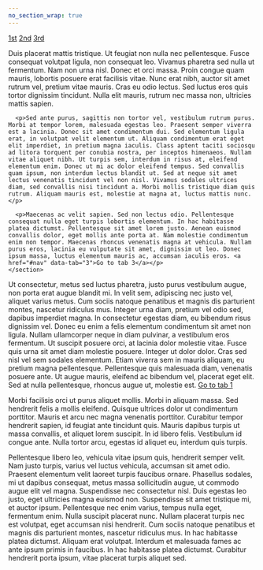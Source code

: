 ```yaml
---
no_section_wrap: true
---
```

<div id="nav" class="tabbed-nav" data-tabbed>
  <div class="full-width">
    <nav>
      <a href="#nav">1st</a>
      <a href="#nav" data-current>2nd</a>
      <a href="#nav">3rd</a>
    </nav>
  </div>
  <div id="tab1" class="tab">
    <section>
      <p>Duis placerat mattis tristique. Ut feugiat non nulla nec pellentesque. Fusce consequat volutpat ligula, non consequat leo. Vivamus pharetra sed nulla ut fermentum. Nam non urna nisl. Donec et orci massa. Proin congue quam mauris, lobortis posuere erat facilisis vitae. Nunc erat nibh, auctor sit amet rutrum vel, pretium vitae mauris. Cras eu odio lectus. Sed luctus eros quis tortor dignissim tincidunt. Nulla elit mauris, rutrum nec massa non, ultricies mattis sapien.</p>

      <p>Sed ante purus, sagittis non tortor vel, vestibulum rutrum purus. Morbi at tempor lorem, malesuada egestas leo. Praesent semper viverra est a lacinia. Donec sit amet condimentum dui. Sed elementum ligula erat, in volutpat velit elementum ut. Aliquam condimentum erat eget elit imperdiet, in pretium magna iaculis. Class aptent taciti sociosqu ad litora torquent per conubia nostra, per inceptos himenaeos. Nullam vitae aliquet nibh. Ut turpis sem, interdum in risus at, eleifend elementum enim. Donec ut mi ac dolor eleifend tempus. Sed convallis quam ipsum, non interdum lectus blandit ut. Sed at neque sit amet lectus venenatis tincidunt vel non nisl. Vivamus sodales ultrices diam, sed convallis nisi tincidunt a. Morbi mollis tristique diam quis rutrum. Aliquam mauris est, molestie at magna at, luctus mattis nunc.</p>

      <p>Maecenas ac velit sapien. Sed non lectus odio. Pellentesque consequat nulla eget turpis lobortis elementum. In hac habitasse platea dictumst. Pellentesque sit amet lorem justo. Aenean euismod convallis dolor, eget mollis ante porta at. Nam molestie condimentum enim non tempor. Maecenas rhoncus venenatis magna at vehicula. Nullam purus eros, lacinia eu vulputate sit amet, dignissim ut leo. Donec ipsum massa, luctus elementum mauris ac, accumsan iaculis eros. <a href="#nav" data-tab="3">Go to tab 3</a></p>
    </section>
  </div>
  <div id="tab2" class="tab">
    <section>
      <p>Ut consectetur, metus sed luctus pharetra, justo purus vestibulum augue, non porta erat augue blandit mi. In velit sem, adipiscing nec justo vel, aliquet varius metus. Cum sociis natoque penatibus et magnis dis parturient montes, nascetur ridiculus mus. Integer urna diam, pretium vel odio sed, dapibus imperdiet magna. In consectetur egestas diam, eu bibendum risus dignissim vel. Donec eu enim a felis elementum condimentum sit amet non ligula. Nullam ullamcorper neque in diam pulvinar, a vestibulum eros fermentum. Ut suscipit posuere orci, at lacinia dolor molestie vitae. Fusce quis urna sit amet diam molestie posuere. Integer ut dolor dolor. Cras sed nisl vel sem sodales elementum. Etiam viverra sem in mauris aliquam, eu pretium magna pellentesque. Pellentesque quis malesuada diam, venenatis posuere ante. Ut augue mauris, eleifend ac bibendum vel, placerat eget elit. Sed at nulla pellentesque, rhoncus augue ut, molestie est. <a href="#nav" data-tab="1">Go to tab 1</a></p>
    </section>
  </div>
  <div id="tab3" class="tab">
    <section>
      <p>Morbi facilisis orci ut purus aliquet mollis. Morbi in aliquam massa. Sed hendrerit felis a mollis eleifend. Quisque ultrices dolor ut condimentum porttitor. Mauris et arcu nec magna venenatis porttitor. Curabitur tempor hendrerit sapien, id feugiat ante tincidunt quis. Mauris dapibus turpis ut massa convallis, et aliquet lorem suscipit. In id libero felis. Vestibulum id congue ante. Nulla tortor arcu, egestas id aliquet eu, interdum quis turpis.</p>
      <p>Pellentesque libero leo, vehicula vitae ipsum quis, hendrerit semper velit. Nam justo turpis, varius vel luctus vehicula, accumsan sit amet odio. Praesent elementum velit laoreet turpis faucibus ornare. Phasellus sodales, mi ut dapibus consequat, metus massa sollicitudin augue, ut commodo augue elit vel magna. Suspendisse nec consectetur nisl. Duis egestas leo justo, eget ultricies magna euismod non. Suspendisse sit amet tristique mi, et auctor ipsum. Pellentesque nec enim varius, tempus nulla eget, fermentum enim. Nulla suscipit placerat nunc. Nullam placerat turpis nec est volutpat, eget accumsan nisi hendrerit. Cum sociis natoque penatibus et magnis dis parturient montes, nascetur ridiculus mus. In hac habitasse platea dictumst. Aliquam erat volutpat. Interdum et malesuada fames ac ante ipsum primis in faucibus. In hac habitasse platea dictumst. Curabitur hendrerit porta ipsum, vitae placerat turpis aliquet sed.</p>
    </section>
  </div>
</div>
